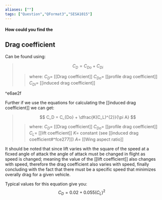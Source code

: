 ```yaml
---
aliases: [""]
tags: ["Question","QFormat3","SESA1015"]
---
```


#### How could you find the
## Drag coefficient

Can be found using:

> $$ C_D = C_{Do} + C_{Di} $$ 
>> where:
>> $C_D =$ [[Drag coefficient]]
>> $C_{Do} =$ [[profile drag coefficient]]
>> $C_{Di} =$ [[induced drag coefficient]]

^e6ae2f

Further if we use the equations for calculating the [[induced drag coefficient]] we can get:

> $$ C_D = C_{Do} + \dfrac{K(C_L)^{2}}{\pi A} $$ 
>> where:
>> $C_D =$ [[Drag coefficient]]
>> $C_{Do} =$ [[profile drag coefficient]]
>> $C_L=$ [[lift coefficient]]
>> $K =$ constant (see [[induced drag coefficient#^fce277]])
>> $A =$ [[Wing aspect ratio]]

It should be noted that since lift varies with the square of the speed at a ficxed angle of attack the angle of attack must be changed in flight as speed is changed; meaning the value of the [[lift coefficient]] also changes with speed, therefore the drag coefficient also varies with speed, finally concluding with the fact that there must be a specific speed that minimizes overally drag for a given vehicle. 

Typical values for this equation give you:
$$C_D = 0.02 + 0.055(C_L)^2$$
